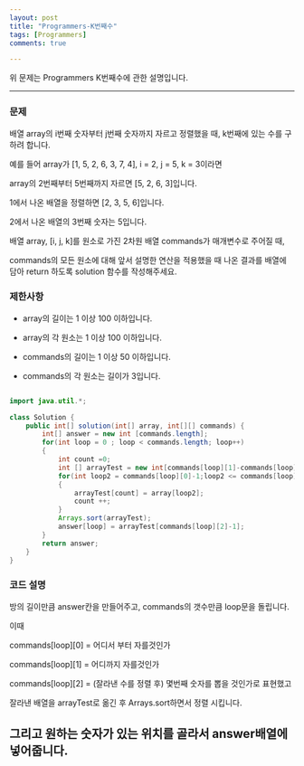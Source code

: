 ```yaml
---
layout: post
title: "Programmers-K번째수"
tags: [Programmers]
comments: true

---
```


위 문제는 Programmers K번째수에 관한 설명입니다.<br>

---

### 문제

배열 array의 i번째 숫자부터 j번째 숫자까지 자르고 정렬했을 때, k번째에 있는 수를 구하려 합니다.

예를 들어 array가 [1, 5, 2, 6, 3, 7, 4], i = 2, j = 5, k = 3이라면

array의 2번째부터 5번째까지 자르면 [5, 2, 6, 3]입니다.

1에서 나온 배열을 정렬하면 [2, 3, 5, 6]입니다.

2에서 나온 배열의 3번째 숫자는 5입니다.

배열 array, [i, j, k]를 원소로 가진 2차원 배열 commands가 매개변수로 주어질 때,

commands의 모든 원소에 대해 앞서 설명한 연산을 적용했을 때 나온 결과를 배열에 담아 return 하도록 solution 함수를 작성해주세요.

### 제한사항
* array의 길이는 1 이상 100 이하입니다.

* array의 각 원소는 1 이상 100 이하입니다.

* commands의 길이는 1 이상 50 이하입니다.

* commands의 각 원소는 길이가 3입니다.

```java

import java.util.*;

class Solution {
    public int[] solution(int[] array, int[][] commands) {
        int[] answer = new int [commands.length];
        for(int loop = 0 ; loop < commands.length; loop++)
        {
            int count =0;
            int [] arrayTest = new int[commands[loop][1]-commands[loop][0]+1];
            for(int loop2 = commands[loop][0]-1;loop2 <= commands[loop][1]-1;loop2++)
            {
                arrayTest[count] = array[loop2];
                count ++;
            }
            Arrays.sort(arrayTest);
            answer[loop] = arrayTest[commands[loop][2]-1];
        }
        return answer;
    }
}

```

### 코드 설명

방의 길이만큼 answer칸을 만들어주고, commands의 갯수만큼 loop문을 돌립니다.

이때 

commands[loop][0] = 어디서 부터 자를것인가

commands[loop][1] = 어디까지 자를것인가

commands[loop][2] = (잘라낸 수를 정렬 후) 몇번째 숫자를 뽑을 것인가로 표현했고

잘라낸 배열을 arrayTest로 옮긴 후 Arrays.sort하면서 정렬 시킵니다.

그리고 원하는 숫자가 있는 위치를 골라서 answer배열에 넣어줍니다.
---
